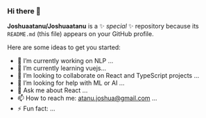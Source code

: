 ### Hi there 👋


**Joshuaatanu/Joshuaatanu** is a ✨ _special_ ✨ repository because its `README.md` (this file) appears on your GitHub profile.

Here are some ideas to get you started:

- 🔭 I’m currently working on NLP ...
- 🌱 I’m currently learning vuejs...
- 👯 I’m looking to collaborate on React and TypeScript projects ...
- 🤔 I’m looking for help with ML or AI ...
- 💬 Ask me about React ...
- 📫 How to reach me: atanu.joshua@gmail.com ...
- ⚡ Fun fact: ...

